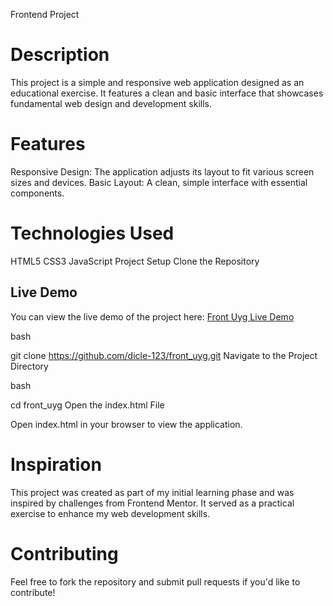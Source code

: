 Frontend Project
# Description
This project is a simple and responsive web application designed as an educational exercise. It features a clean and basic interface that showcases fundamental web design and development skills.

# Features
Responsive Design: The application adjusts its layout to fit various screen sizes and devices.
Basic Layout: A clean, simple interface with essential components.

# Technologies Used
HTML5
CSS3
JavaScript
Project Setup
Clone the Repository

## Live Demo

You can view the live demo of the project here: [Front Uyg Live Demo](https://dicle-123.github.io/front_uyg/)


bash

git clone https://github.com/dicle-123/front_uyg.git
Navigate to the Project Directory

bash

cd front_uyg
Open the index.html File

Open index.html in your browser to view the application.

# Inspiration
This project was created as part of my initial learning phase and was inspired by challenges from Frontend Mentor. It served as a practical exercise to enhance my web development skills.

# Contributing
Feel free to fork the repository and submit pull requests if you'd like to contribute!
